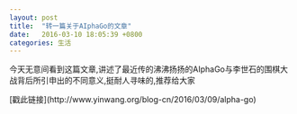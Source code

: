 ```yaml
---
layout: post
title:  "转一篇关于AIphaGo的文章"
date:   2016-03-10 18:05:39 +0800
categories: 生活
---
```

<p>
  今天无意间看到这篇文章,讲述了最近传的沸沸扬扬的AIphaGo与李世石的围棋大战背后所引申出的不同意义,挺耐人寻味的,推荐给大家
</p>
<p>
[戳此链接](http://www.yinwang.org/blog-cn/2016/03/09/alpha-go)
</p>
